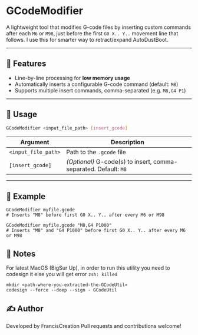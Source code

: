 # GCodeModifier

A lightweight tool that modifies G-code files by inserting custom commands after each `M6` or `M98`, just before the first `G0 X.. Y..` movement line that follows. I use this for smarter way to retract/expand AutoDustBoot.

---

## 🚀 Features

- Line-by-line processing for **low memory usage**
- Automatically inserts a configurable G-code command (default: `M8`)
- Supports multiple insert commands, comma-separated (e.g. `M8,G4 P1`)

---

## 🧰 Usage

```bash
GCodeModifier <input_file_path> [insert_gcode]
```

| Argument            | Description                                                      |
| ------------------- | ---------------------------------------------------------------- |
| `<input_file_path>` | Path to the `.gcode` file                                        |
| `[insert_gcode]`    | *(Optional)* G-code(s) to insert, comma-separated. Default: `M8` |

--- 

## 🧪 Example

```
GCodeModifier myfile.gcode
# Inserts "M8" before first G0 X.. Y.. after every M6 or M98

GCodeModifier myfile.gcode "M8,G4 P1000"
# Inserts "M8" and "G4 P1000" before first G0 X.. Y.. after every M6 or M98
```

## 📒 Notes

For latest MacOS (BigSur Up), in order to run this utility you need to codesign it else you will get error `zsh: killed`

```
mkdir <path-where-you-extracted-the-GCodeUtil>
codesign --force --deep --sign - GCodeUtil
```

## ✍️ Author

Developed by FrancisCreation
Pull requests and contributions welcome!




